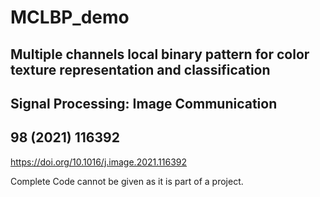 # MCLBP_demo
## Multiple channels local binary pattern for color texture representation and classification
## Signal Processing: Image Communication
## 98 (2021) 116392
https://doi.org/10.1016/j.image.2021.116392

Complete Code cannot be given as it is part of a project.
